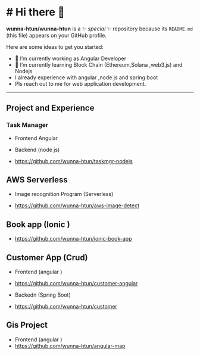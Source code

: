 # # Hi there 👋


**wunna-htun/wunna-htun** is a ✨ _special_ ✨ repository because its `README.md` (this file) appears on your GitHub profile.

Here are some ideas to get you started:

- 🔭 I’m currently working as Angular Developer
- 🌱 I’m currently learning Block Chain (Ethereum,Solana ,web3.js) and Nodejs 
-  I already experience with angular ,node js and spring boot 
-  Pls reach out to me for web application development.

___

## Project and Experience


### Task Manager 

 * Frontend Angular 

 * Backend (node js)
 * https://github.com/wunna-htun/taskmgr-nodejs
 



## AWS Serverless


* Image recognition Program (Serverless)


* https://github.com/wunna-htun/aws-image-detect





## Book app (Ionic )


* https://github.com/wunna-htun/ionic-book-app




## Customer App (Crud)



* Frontend (angular )
* https://github.com/wunna-htun/customer-angular



* Backedn (Spring Boot)
* https://github.com/wunna-htun/customer


## Gis Project 



* Frontend (angular )
* https://github.com/wunna-htun/angular-map



<!-- 
- 👯 I’m looking to collaborate on ...
- 🤔 I’m looking for help with 
- 💬 Ask me about ...
- 📫 How to reach me: ...
- 😄 Pronouns: ...
- ⚡ Fun fact: ... -->

